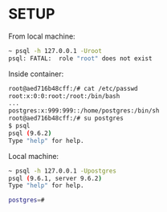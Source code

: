 SETUP
=====

From local machine:
```bash
~ psql -h 127.0.0.1 -Uroot
psql: FATAL:  role "root" does not exist
```

Inside container:
```bash
root@aed716b48cff:/# cat /etc/passwd
root:x:0:0:root:/root:/bin/bash
...
postgres:x:999:999::/home/postgres:/bin/sh
root@aed716b48cff:/# su postgres
$ psql
psql (9.6.2)
Type "help" for help.
```

Local machine:
```bash
~ psql -h 127.0.0.1 -Upostgres
psql (9.6.1, server 9.6.2)
Type "help" for help.

postgres=#
```
